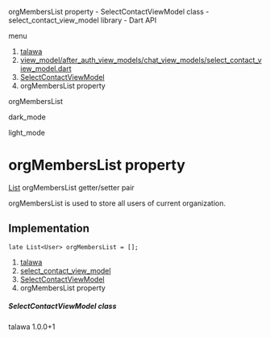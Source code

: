 




orgMembersList property - SelectContactViewModel class - select\_contact\_view\_model library - Dart API







menu

1. [talawa](../../index.html)
2. [view\_model/after\_auth\_view\_models/chat\_view\_models/select\_contact\_view\_model.dart](../../file-___home_harshil_Desktop_open-source_palisadoes_talawa_lib_view_model_after_auth_view_models_chat_view_models_select_contact_view_model/)
3. [SelectContactViewModel](../../file-___home_harshil_Desktop_open-source_palisadoes_talawa_lib_view_model_after_auth_view_models_chat_view_models_select_contact_view_model/SelectContactViewModel-class.html)
4. orgMembersList property

orgMembersList


dark\_mode

light\_mode




# orgMembersList property


[List](https://api.flutter.dev/flutter/dart-core/List-class.html)
orgMembersList
getter/setter pair

orgMembersList is used to store all users of current organization.


## Implementation

```
late List<User> orgMembersList = [];
```

 


1. [talawa](../../index.html)
2. [select\_contact\_view\_model](../../file-___home_harshil_Desktop_open-source_palisadoes_talawa_lib_view_model_after_auth_view_models_chat_view_models_select_contact_view_model/)
3. [SelectContactViewModel](../../file-___home_harshil_Desktop_open-source_palisadoes_talawa_lib_view_model_after_auth_view_models_chat_view_models_select_contact_view_model/SelectContactViewModel-class.html)
4. orgMembersList property

##### SelectContactViewModel class





talawa
1.0.0+1







